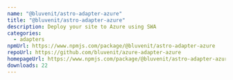 ```yaml
---
name: "@bluvenit/astro-adapter-azure"
title: "@bluvenit/astro-adapter-azure"
description: Deploy your site to Azure using SWA
categories:
  - adapters
npmUrl: https://www.npmjs.com/package/@bluvenit/astro-adapter-azure
repoUrl: https://github.com/bluvenit/azure-adapter-azure
homepageUrl: https://www.npmjs.com/package/@bluvenit/astro-adapter-azure
downloads: 22
---
```


